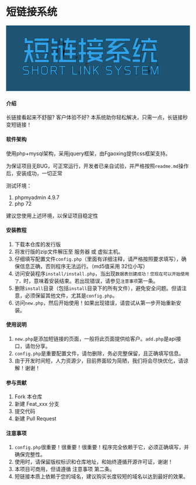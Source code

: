 # 短链接系统

![logo](logo.png)

#### 介绍
长链接看起来不舒服? 客户体验不好? 本系统助你轻松解决，只需一点，长链接秒变短链接！

#### 软件架构
使用php+mysql架构，采用jquery框架，由Fgaoxing提供css框架支持。

为保证项目无BUG，可正常运行，开发者已亲自试验，并严格按照`readme.md`操作后，安装成功，一切正常

测试环境：
1. phpmyadmin 4.9.7
2. php 72

建议您使用上述环境，以保证项目稳定性


#### 安装教程
1.  下载本仓库的发行版
2.  将发行版的zip文件解压至 服务器 或 虚拟主机。
3.  仔细填写配置文件`config.php`（里面有详细注释，请严格按照要求填写），确保信息正确，否则程序无法运行。（md5值采用 32位小写）
4.  访问安装程序`install/install.php`，当出现`数据表创建成功！您现在可以开始使用了。`时，意味着安装结束。若出现错误，请参见`注意事项`第一条。
5.  删除`install`目录（包括`install`目录下的所有文件），避免安全问题。但请注意，必须保留其他文件，尤其是`config.php`。
6.  访问`new.php`，然后开始使用！如果出现错误，请尝试从第一步开始重新安装。

#### 使用说明
1.  `new.php`是添加短链接的页面，一般将此页面提供给客户。`add.php`是api接口，请勿分享。
2.  `config.php`是重要配置文件，请勿删除，务必完整保留，且正确填写信息。
3.  由于开发时间短，人力资源少，目前界面较为简陋，我们将会尽快优化，请谅解！谢谢！

#### 参与贡献
1.  Fork 本仓库
2.  新建 Feat_xxx 分支
3.  提交代码
4.  新建 Pull Request


#### 注意事项
1.  `config.php`很重要！很重要！很重要！程序完全依赖于它，必须正确填写，并确保完整性。
2.  使用时，请保留版权标识和仓库地址，和始终遵循开源许可证，谢谢！
3.  本项目可商用，但请遵循 注意事项 第二条。
4.  短链接本质上依赖于您的域名，建议购买长度较短的域名以达到最好的效果。